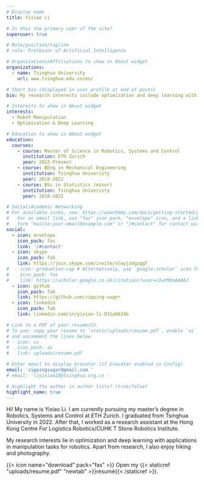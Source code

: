```yaml
---
# Display name
title: Yixiao Li

# Is this the primary user of the site?
superuser: true

# Role/position/tagline
# role: Professor of Artificial Intelligence

# Organizations/Affiliations to show in About widget
organizations:
  - name: Tsinghua University
    url: www.tsinghua.edu.cn/en/

# Short bio (displayed in user profile at end of posts)
bio: My research interests include optimization and deep learning with applications in robotics.

# Interests to show in About widget
interests:
  - Robot Manipulation
  - Optimization & Deep Learning

# Education to show in About widget
education:
  courses:
    - course: Master of Science in Robotics, Systems and Control
      institution: ETH Zurich
      year: 2023-Present
    - course: BEng in Mechanical Engineering
      institution: Tsinghua Univeristy
      year: 2018-2022
    - course: BSc in Statistics (minor)
      institution: Tsinghua Univeristy
      year: 2018-2022

# Social/Academic Networking
# For available icons, see: https://wowchemy.com/docs/getting-started/page-builder/#icons
#   For an email link, use "fas" icon pack, "envelope" icon, and a link in the
#   form "mailto:your-email@example.com" or "/#contact" for contact widget.
social:
  - icon: envelope
    icon_pack: fas
    link: '/#contact'
  - icon: skype
    icon_pack: fab
    link: https://join.skype.com/invite/xlwyjsUgzqgT
#  - icon: graduation-cap # Alternatively, use `google-scholar` icon from `ai` icon pack
#    icon_pack: fas
#    link: https://scholar.google.co.uk/citations?user=sIwtMXoAAAAJ
  - icon: github
    icon_pack: fab
    link: https://github.com/zipping-suger
  - icon: linkedin
    icon_pack: fab
    link: linkedin.com/in/yixiao-li-031a6624b

# Link to a PDF of your resume/CV.
# To use: copy your resume to `static/uploads/resume.pdf`, enable `ai` icons in `params.toml`,
# and uncomment the lines below.
# - icon: cv
#   icon_pack: ai
#   link: uploads/resume.pdf

# Enter email to display Gravatar (if Gravatar enabled in Config)
email: 'zippingsugar@gmail.com '
# email: 'liyixiao18@tsinghua.org.cn '

# Highlight the author in author lists? (true/false)
highlight_name: true
---
```

Hi! My name is Yixiao Li. I am currently pursuing my master’s degree in Robotics, Systems and Control at ETH Zurich. I graduated from Tsinghua University in 2022. After that, I worked as a research assistant at the Hong Kong Centre For Logistics Robotics/CUHK T Stone Robotics Institute. 

My research interests lie in optimization and deep learning with applications in manipulation tasks for robotics. Apart from research, I also enjoy hiking and photography.


{{< icon name="download" pack="fas" >}} Open my {{< staticref "uploads/resume.pdf" "newtab" >}}resumé{{< /staticref >}}.
